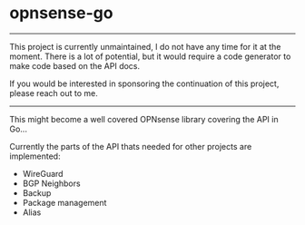 # opnsense-go

---

This project is currently unmaintained, I do not have any time for it at the moment.
There is a lot of potential, but it would require a code generator to make code based
on the API docs.

If you would be interested in sponsoring the continuation of this project, please
reach out to me.

---

This might become a well covered OPNsense library covering the API in Go...

Currently the parts of the API thats needed for other projects are implemented:

- WireGuard
- BGP Neighbors
- Backup
- Package management
- Alias
